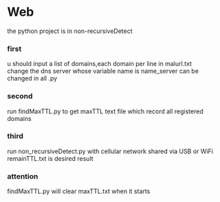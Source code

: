 # Web

the python project is in non-recursiveDetect

### first
u should input a list of domains,each domain per line in malurl.txt  
change the dns server whose variable name is name_server can be changed in all .py  

### second
run findMaxTTL.py to get maxTTL text file which record all registered domains

### third
run non_recursiveDetect.py with cellular network shared via USB or WiFi  
remainTTL.txt is desired result  

### attention
findMaxTTL.py will clear maxTTL.txt when it starts  

